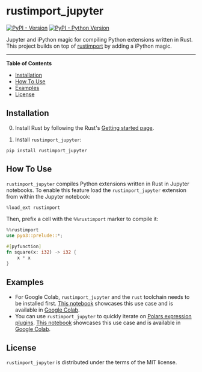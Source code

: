 # rustimport_jupyter

[![PyPI - Version](https://img.shields.io/pypi/v/rustimport_jupyter.svg)](https://pypi.org/project/rustimport_jupyter)
[![PyPI - Python Version](https://img.shields.io/pypi/pyversions/rustimport_jupyter.svg)](https://pypi.org/project/rustimport_jupyter)

Jupyter and iPython magic for compiling Python extensions written in Rust. This project builds on top of [rustimport](https://github.com/mityax/rustimport) by adding a iPython magic.

-----

**Table of Contents**

- [Installation](#installation)
- [How To Use](#how-to-use)
- [Examples](#examples)
- [License](#license)

## Installation

0. Install Rust by following the Rust's [Getting started page](https://www.rust-lang.org/learn/get-started).

1. Install `rustimport_jupyter`:
```console
pip install rustimport_jupyter
```

## How To Use

`rustimport_jupyter` compiles Python extensions written in Rust in Jupyter notebooks.
To enable this feature load the `rustimport_jupyter` extension from within the Jupyter notebook:

```python
%load_ext rustimport
```

Then, prefix a cell with the `%%rustimport` marker to compile it:

```rust
%%rustimport
use pyo3::prelude::*;

#[pyfunction]
fn square(x: i32) -> i32 {
    x * x
}
```

## Examples

- For Google Colab, `rustimport_jupyter` and the `rust` toolchain needs to be installed first.
[This notebook](https://github.com/thomasjpfan/rustimport_jupyter/blob/main/examples/rust_import_colab.ipynb)
showcases this use case and is available in [Google Colab](http://colab.research.google.com/github/thomasjpfan/rustimport_jupyter/blob/main/examples/rust_import_colab.ipynb).
- You can use `rustimport_jupyter` to quickly iterate on [Polars expression plugins](https://pola-rs.github.io/polars/user-guide/expressions/plugins/). [This notebook](https://github.com/thomasjpfan/rustimport_jupyter/blob/main/examples/polars_expression_plugins.ipynb) showcases this use case and is available in [Google Colab](http://colab.research.google.com/github/thomasjpfan/rustimport_jupyter/blob/main/examples/polars_expression_plugins.ipynb).

## License

`rustimport_jupyter` is distributed under the terms of the MIT license.
